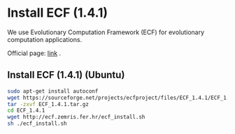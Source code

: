 # Install ECF (1.4.1)

We use Evolutionary Computation Framework (ECF) for evolutionary computation applications.

Official page: [link](http://ecf.zemris.fer.hr/) . 

## Install ECF (1.4.1) (Ubuntu)

```bash
sudo apt-get install autoconf
wget https://sourceforge.net/projects/ecfproject/files/ECF_1.4.1/ECF_1.4.1.tar.gz/download -O ECF_1.4.1.tar.gz
tar -zxvf ECF_1.4.1.tar.gz
cd ECF_1.4.1
wget http://ecf.zemris.fer.hr/ecf_install.sh
sh ./ecf_install.sh
```
